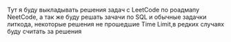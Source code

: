 Тут я буду выкладывать решения задач с LeetCode по роадмапу NeetCode, а так же буду решать зачачи по SQL и обычные задачки литкода, некоторые решения не прошедшие Time Limit,в редких случаях буду считать за решения